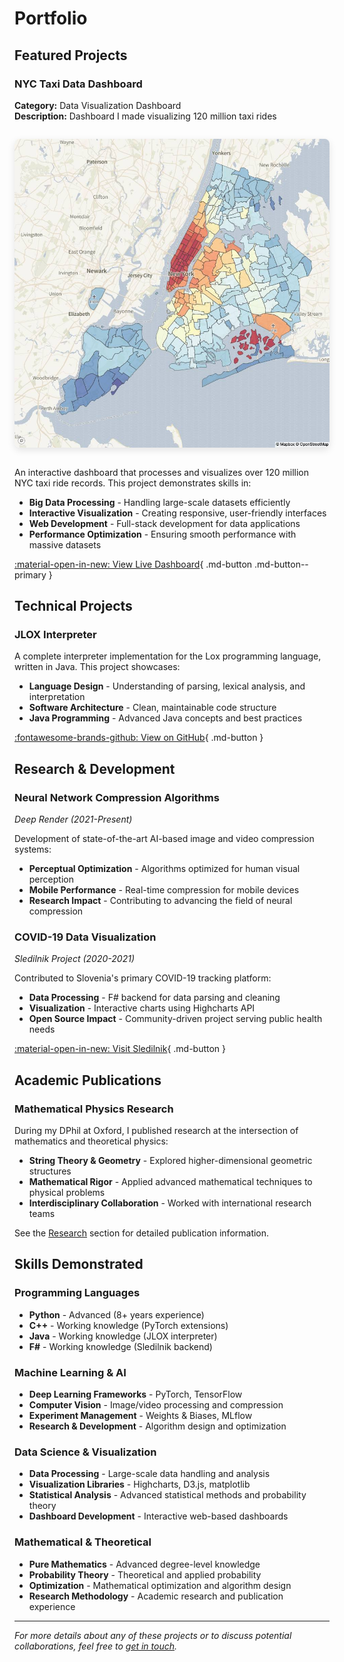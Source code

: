 # Portfolio

## Featured Projects

### NYC Taxi Data Dashboard
**Category:** Data Visualization Dashboard  
**Description:** Dashboard I made visualizing 120 million taxi rides

<div style="text-align: center; margin: 2em 0;">
  <img src="assets/images/portfolio/nyc-taxi.jpg" alt="NYC Taxi Dashboard" style="max-width: 100%; border-radius: 8px; box-shadow: 0 4px 12px rgba(0,0,0,0.1);">
</div>

An interactive dashboard that processes and visualizes over 120 million NYC taxi ride records. This project demonstrates skills in:

- **Big Data Processing** - Handling large-scale datasets efficiently
- **Interactive Visualization** - Creating responsive, user-friendly interfaces
- **Web Development** - Full-stack development for data applications
- **Performance Optimization** - Ensuring smooth performance with massive datasets

[:material-open-in-new: View Live Dashboard](https://nyc-taxi-dashboard.herokuapp.com/){ .md-button .md-button--primary }

## Technical Projects

### JLOX Interpreter
A complete interpreter implementation for the Lox programming language, written in Java. This project showcases:

- **Language Design** - Understanding of parsing, lexical analysis, and interpretation
- **Software Architecture** - Clean, maintainable code structure
- **Java Programming** - Advanced Java concepts and best practices

[:fontawesome-brands-github: View on GitHub](https://github.com/sebastjancizel/jlox){ .md-button }

## Research & Development

### Neural Network Compression Algorithms
*Deep Render (2021-Present)*

Development of state-of-the-art AI-based image and video compression systems:

- **Perceptual Optimization** - Algorithms optimized for human visual perception
- **Mobile Performance** - Real-time compression for mobile devices
- **Research Impact** - Contributing to advancing the field of neural compression

### COVID-19 Data Visualization
*Sledilnik Project (2020-2021)*

Contributed to Slovenia's primary COVID-19 tracking platform:

- **Data Processing** - F# backend for data parsing and cleaning
- **Visualization** - Interactive charts using Highcharts API
- **Open Source Impact** - Community-driven project serving public health needs

[:material-open-in-new: Visit Sledilnik](https://covid-19.sledilnik.org/en/team){ .md-button }

## Academic Publications

### Mathematical Physics Research
During my DPhil at Oxford, I published research at the intersection of mathematics and theoretical physics:

- **String Theory & Geometry** - Explored higher-dimensional geometric structures
- **Mathematical Rigor** - Applied advanced mathematical techniques to physical problems
- **Interdisciplinary Collaboration** - Worked with international research teams

See the [Research](research.md) section for detailed publication information.

## Skills Demonstrated

### Programming Languages
- **Python** - Advanced (8+ years experience)
- **C++** - Working knowledge (PyTorch extensions)
- **Java** - Working knowledge (JLOX interpreter)
- **F#** - Working knowledge (Sledilnik backend)

### Machine Learning & AI
- **Deep Learning Frameworks** - PyTorch, TensorFlow
- **Computer Vision** - Image/video processing and compression
- **Experiment Management** - Weights & Biases, MLflow
- **Research & Development** - Algorithm design and optimization

### Data Science & Visualization
- **Data Processing** - Large-scale data handling and analysis
- **Visualization Libraries** - Highcharts, D3.js, matplotlib
- **Statistical Analysis** - Advanced statistical methods and probability theory
- **Dashboard Development** - Interactive web-based dashboards

### Mathematical & Theoretical
- **Pure Mathematics** - Advanced degree-level knowledge
- **Probability Theory** - Theoretical and applied probability
- **Optimization** - Mathematical optimization and algorithm design
- **Research Methodology** - Academic research and publication experience

---

*For more details about any of these projects or to discuss potential collaborations, feel free to [get in touch](mailto:sebastjancizel@gmail.com).*
